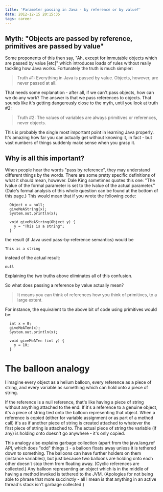 ```yaml
---
title: 'Parameter passing in Java - by reference or by value?'
date: 2012-12-15 20:15:35
tags: career
---
```


Myth: "Objects are passed by reference, primitives are passed by value"
---
Some proponents of this then say, "Ah, except for immutable objects which are passed by value [etc]" which introduces loads of rules without really tackling how Java works. Fortunately the truth is much simpler:

> Truth #1: Everything in Java is passed by value. Objects, however, are never passed at all.

That needs some explanation - after all, if we can't pass objects, how can we do any work? The answer is that we pass references to objects. That sounds like it's getting dangerously close to the myth, until you look at truth #2:

> Truth #2: The values of variables are always primitives or references, never objects.

This is probably the single most important point in learning Java properly.
It's amazing how far you can actually get without knowing it, in fact - but vast numbers of things suddenly make sense when you grasp it.

Why is all this important?
---
When people hear the words "pass by reference", they may understand different things by the words. There are some pretty specific definitions of what it should mean, however. Dale King sometimes quotes this one: "The lvalue of the formal parameter is set to the lvalue of the actual parameter." (Dale's formal analysis of this whole question can be found at the bottom of this page.) This would mean that if you wrote the following code:

```
  Object x = null;
  giveMeAString(x);
  System.out.println(x);

  void giveMeAString(Object y) {
    y = "This is a string";
  }
```
the result (if Java used pass-by-reference semantics) would be

```
This is a string
```
instead of the actual result:
```
null
```

Explaining the two truths above eliminates all of this confusion.

So what does passing a reference by value actually mean?

> It means you can think of references how you think of primitives, to a large extent. 

For instance, the equivalent to the above bit of code using primitives would be:
```
  int x = 0;
  giveMeATen(x);
  System.out.println(x);

  void giveMeATen (int y) {
    y = 10;
  }
```

The balloon analogy
===
I imagine every object as a helium balloon, every reference as a piece of string, and every variable as something which can hold onto a piece of string. 

If the reference is a null reference, that's like having a piece of string without anything attached to the end. If it's a reference to a genuine object, it's a piece of string tied onto the balloon representing that object. When a reference is copied (either for variable assignment or as part of a method call) it's as if another piece of string is created attached to whatever the first piece of string is attached to. The actual piece of string the variable (if any) is holding onto doesn't go anywhere - it's only copied.

This analogy also explains garbage collection (apart from the java.lang.ref API, which does "odd" things :) - a balloon floats away unless it is tethered down to something. The balloons can have further holders on them (instance variables), but just because two balloons are holding onto each other doesn't stop them from floating away. (Cyclic references are collected.) Any balloon representing an object which is in the middle of having a method invoked is tethered to the JVM. (Apologies for not being able to phrase that more succinctly - all I mean is that anything in an active thread's stack isn't garbage collected.)
